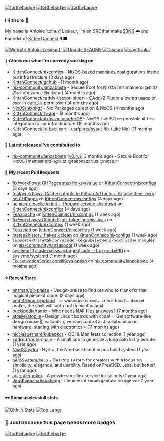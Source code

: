 [![forthebadge](https://forthebadge.com/images/badges/powered-by-energy-drinks.svg)](https://forthebadge.com)
[![forthebadge](https://forthebadge.com/images/badges/works-on-my-machine.svg)](https://forthebadge.com)
[![forthebadge](https://forthebadge.com/images/badges/certified-snoop-lion.svg)](https://forthebadge.com)

### Hi there 👋

My name is Antoine 'toinux' Lesieur, I'm an SRE that make [S3NS](https://s3ns.io) ☁️ and Founder of [Kitten Connect](https://kittenconnect.net/) 🐈‍⬛.

[![Website AntoineLesieur.fr](https://img.shields.io/website-up-down-green-red/http/antoinelesieur.fr.svg)](http://antoinelesieur.fr/)
[![Update README](https://github.com/itzwam/itzwam/actions/workflows/update.yaml/badge.svg)](https://github.com/itzwam/itzwam/actions/workflows/update.yaml)
[![Discord](https://badgen.net/badge/icon/discord?icon=discord&label)](https://discord.gg/X4BtdBMnvu)
[![saythanks](https://img.shields.io/badge/say-thanks-ff69b4.svg)](https://saythanks.io/to/itzwam)

#### 👷 Check out what I'm currently working on

- [KittenConnect/nixconfigs](https://github.com/KittenConnect/nixconfigs) - NixOS-based machines configurations inside our infrastructure (3 days ago)
- [KittenConnect/.github](https://github.com/KittenConnect/.github) -  (1 month ago)
- [nix-community/lanzaboote](https://github.com/nix-community/lanzaboote) - Secure Boot for NixOS [maintainers=@blitz @raitobezarius @nikstur] (4 months ago)
- [KittenConnect/caddy-tlsexpr-plugin](https://github.com/KittenConnect/caddy-tlsexpr-plugin) - CAddy2 Plugin allowing usage of expr in auto_tls permission (4 months ago)
- [NixOS/nixpkgs](https://github.com/NixOS/nixpkgs) - Nix Packages collection &amp; NixOS (4 months ago)
- [KittenConnect/rh-api](https://github.com/KittenConnect/rh-api) -  (9 months ago)
- [KittenConnect/nixos-onboarderOS](https://github.com/KittenConnect/nixos-onboarderOS) - NixOS LiveISO responsible of first integration to our infrastructure (10 months ago)
- [KittenConnect/lix-bsd-port](https://github.com/KittenConnect/lix-bsd-port) - usr/ports/sysutil/lix (Like Nix) (11 months ago)

#### 🔭 Latest releases I've contributed to

- [nix-community/lanzaboote](https://github.com/nix-community/lanzaboote) ([v0.4.2](https://github.com/nix-community/lanzaboote/releases/tag/v0.4.2), 3 months ago) - Secure Boot for NixOS [maintainers=@blitz @raitobezarius @nikstur]

#### 🔨 My recent Pull Requests

- [fix/workflows: GHPages step fix kev/value](https://github.com/KittenConnect/nixconfigs/pull/11) on [KittenConnect/nixconfigs](https://github.com/KittenConnect/nixconfigs) (3 days ago)
- [feat/workflows: Cache outputs to Github Artifacts &#43; Expose them links on GHPages](https://github.com/KittenConnect/nixconfigs/pull/10) on [KittenConnect/nixconfigs](https://github.com/KittenConnect/nixconfigs) (4 days ago)
- [no magix-cache in init -- Prepare service shutdown](https://github.com/KittenConnect/nixconfigs/pull/9) on [KittenConnect/nixconfigs](https://github.com/KittenConnect/nixconfigs) (4 days ago)
- [Feat/cache](https://github.com/KittenConnect/nixconfigs/pull/8) on [KittenConnect/nixconfigs](https://github.com/KittenConnect/nixconfigs) (1 week ago)
- [fix/workflows: Github Page Token permissions](https://github.com/KittenConnect/nixconfigs/pull/7) on [KittenConnect/nixconfigs](https://github.com/KittenConnect/nixconfigs) (1 week ago)
- [Feat/cicd](https://github.com/KittenConnect/nixconfigs/pull/6) on [KittenConnect/nixconfigs](https://github.com/KittenConnect/nixconfigs) (1 week ago)
- [merge2history: flakes x clean](https://github.com/KittenConnect/nixconfigs/pull/5) on [KittenConnect/nixconfigs](https://github.com/KittenConnect/nixconfigs) (1 week ago)
- [support extraInstallCommands like grub/systemd-boot loader modules](https://github.com/nix-community/lanzaboote/pull/453) on [nix-community/lanzaboote](https://github.com/nix-community/lanzaboote) (1 week ago)
- [systemd-tty-ask-password-agent: add --from-pid=PID](https://github.com/systemd/systemd/pull/36871) on [systemd/systemd](https://github.com/systemd/systemd) (1 month ago)
- [Fix activationScript enrollKeys option](https://github.com/nix-community/lanzaboote/pull/422) on [nix-community/lanzaboote](https://github.com/nix-community/lanzaboote) (4 months ago)

#### ⭐ Recent Stars

- [ansman/git-praise](https://github.com/ansman/git-praise) - Use git-praise to find out who to thank for that magical piece of code. (2 days ago)
- [end-4/dots-hyprland](https://github.com/end-4/dots-hyprland) - ur wallpaper is red... or is it blue?... doesnt matter, the shell will look cool (5 months ago)
- [puckipedia/tarnix](https://github.com/puckipedia/tarnix) - Who needs NAR files anyways? (7 months ago)
- [atopile/atopile](https://github.com/atopile/atopile) - Design circuit boards with code! ✨ Get software-like design reuse 🚀, validation, version control and collaboration in hardware; starting with electronics ⚡️ (11 months ago)
- [nicolasbernard/kubepkgs](https://github.com/nicolasbernard/kubepkgs) - OCI &amp; Manifests collection (1 year ago)
- [xddxdd/route-chain](https://github.com/xddxdd/route-chain) - A small app to generate a long path in traceroute. (1 year ago)
- [NixOS/hydra](https://github.com/NixOS/hydra) - Hydra, the Nix-based continuous build system (1 year ago)
- [helloSystem/hello](https://github.com/helloSystem/hello) - Desktop system for creators with a focus on simplicity, elegance, and usability. Based on FreeBSD. Less, but better! (1 year ago)
- [tailscale/golink](https://github.com/tailscale/golink) - A private shortlink service for tailnets (1 year ago)
- [JoseExposito/touchegg](https://github.com/JoseExposito/touchegg) - Linux multi-touch gesture recognizer (1 year ago)

#### 🕶️ Some uselessfull stats

![Github Stats](https://github-readme-stats.vercel.app/api?username=itzwam&show_icons=true&count_private=true)
![Top Langs](https://github-readme-stats.vercel.app/api/top-langs/?username=itzwam&langs_count=4&layout=compact)

### 🎨 Just because this page needs more badges

[![forthebadge](https://forthebadge.com/images/badges/designed-in-ms-paint.svg)](https://forthebadge.com)
[![forthebadge](https://forthebadge.com/images/badges/makes-people-smile.svg)](https://forthebadge.com)